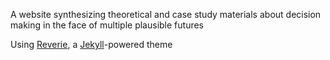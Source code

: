 A website synthesizing theoretical and case study materials about decision making in the face of multiple plausible futures

Using [Reverie](https://github.com/amitmerchant1990/reverie/), a [Jekyll](https://jekyllrb.com/)-powered theme
